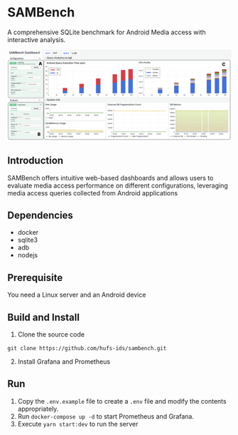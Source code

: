 # SAMBench
A comprehensive SQLite benchmark for Android Media access with interactive analysis.

![dashboard](<docs/SAMBench_dashboard.png>)

## Introduction

SAMBench offers intuitive web-based dashboards and allows users to evaluate media access performance on different configurations, leveraging media access queries collected from Android applications

## Dependencies

- docker
- sqlite3
- adb
- nodejs

## Prerequisite

You need a Linux server and an Android device

## Build and Install

1. Clone the source code
```
git clone https://github.com/hufs-ids/sambench.git
```
2. Install Grafana and Prometheus


## Run

1. Copy the `.env.example` file to create a `.env` file and modify the contents appropriately.
2. Run `docker-compose up -d` to start Prometheus and Grafana.
3. Execute `yarn start:dev` to run the server

